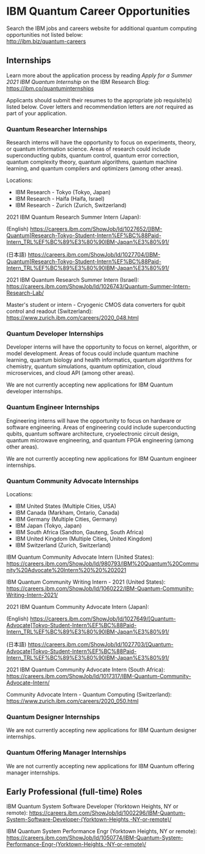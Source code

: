 # IBM Quantum Career Opportunities

Search the IBM jobs and careers website for additional quantum computing opportunities not listed below:  
http://ibm.biz/quantum-careers

## Internships

Learn more about the application process by reading *Apply for a Summer 2021 IBM Quantum Internship* on the IBM Research Blog:  
https://ibm.co/quantuminternships

Applicants should submit their resumes to the appropriate job requisite(s) listed below. Cover letters and recommendation letters are _not_ required as part of your application.

### Quantum Researcher Internships

Research interns will have the opportunity to focus on experiments, theory, or quantum information science. Areas of research could include superconducting qubits, quantum control, quantum error correction, quantum complexity theory, quantum algorithms, quantum machine learning, and quantum compilers and optimizers (among other areas).

Locations:

- IBM Research - Tokyo (Tokyo, Japan)
- IBM Research - Haifa (Haifa, Israel)
- IBM Research - Zurich (Zurich, Switzerland)

2021 IBM Quantum Research Summer Intern (Japan):

(English) https://careers.ibm.com/ShowJob/Id/1027652/[IBM-Quantum]Research-Tokyo-Student-Intern%EF%BC%88Paid-Intern_TRL%EF%BC%89%E3%80%90IBM-Japan%E3%80%91/ 

(日本語) https://careers.ibm.com/ShowJob/Id/1027704/[IBM-Quantum]Research-Tokyo-Student-Intern%EF%BC%88Paid-Intern_TRL%EF%BC%89%E3%80%90IBM-Japan%E3%80%91/ 

2021 IBM Quantum Research Summer Intern (Israel):
https://careers.ibm.com/ShowJob/Id/1026743/Quantum-Summer-Intern-Research-Lab/ 

Master's student or intern - Cryogenic CMOS data converters for qubit control and readout (Switzerland):
https://www.zurich.ibm.com/careers/2020_048.html


### Quantum Developer Internships

Developer interns will have the opportunity to focus on kernel, algorithm, or model development. Areas of focus could include quantum machine learning, quantum biology and health informatics, quantum algorithms for chemistry, quantum simulations, quantum optimization, cloud microservices, and cloud API (among other areas).

We are not currently accepting new applications for IBM Quantum developer internships.


### Quantum Engineer Internships

Engineering interns will have the opportunity to focus on hardware or software engineering. Areas of engineering could include superconducting qubits, quantum software architecture, cryoelectronic circuit design, quantum microwave engineering, and quantum FPGA engineering (among other areas).

We are not currently accepting new applications for IBM Quantum engineer internships.


### Quantum Community Advocate Internships

Locations:

- IBM United States (Multiple Cities, USA)
- IBM Canada (Markham, Ontario, Canada)
- IBM Germany (Multiple Cities, Germany)
- IBM Japan (Tokyo, Japan)
- IBM South Africa (Sandton, Gauteng, South Africa)
- IBM United Kingdom (Multiple Cities, United Kingdom)
- IBM Switzerland (Zurich, Switzerland)

IBM Quantum Community Advocate Intern (United States):  
https://careers.ibm.com/ShowJob/Id/980793/IBM%20Quantum%20Community%20Advocate%20Intern%20%20%202021

IBM Quantum Community Writing Intern - 2021 (United States):
https://careers.ibm.com/ShowJob/Id/1060222/IBM-Quantum-Community-Writing-Intern-2021/

2021 IBM Quantum Community Advocate Intern (Japan):

(English) https://careers.ibm.com/ShowJob/Id/1027649/[Quantum-Advocate]Tokyo-Student-Intern%EF%BC%88Paid-Intern_TRL%EF%BC%89%E3%80%90IBM-Japan%E3%80%91/ 

(日本語) https://careers.ibm.com/ShowJob/Id/1027703/[Quantum-Advocate]Tokyo-Student-Intern%EF%BC%88Paid-Intern_TRL%EF%BC%89%E3%80%90IBM-Japan%E3%80%91/ 

2021 IBM Quantum Community Advocate Intern (South Africa):
https://careers.ibm.com/ShowJob/Id/1017317/IBM-Quantum-Community-Advocate-Intern/ 

Community Advocate Intern - Quantum Computing (Switzerland):
https://www.zurich.ibm.com/careers/2020_050.html

### Quantum Designer Internships

We are not currently accepting new applications for IBM Quantum designer internships.


### Quantum Offering Manager Internships

We are not currently accepting new applications for IBM Quantum offering manager internships.


## Early Professional (full-time) Roles

IBM Quantum System Software Developer (Yorktown Heights, NY or remote):
https://careers.ibm.com/ShowJob/Id/1002296/IBM-Quantum-System-Software-Developer-(Yorktown-Heights,-NY-or-remote)/

IBM Quantum System Performance Engr (Yorktown Heights, NY or remote):
https://careers.ibm.com/ShowJob/Id/1050774/IBM-Quantum-System-Performance-Engr-(Yorktown-Heights,-NY-or-remote)/

